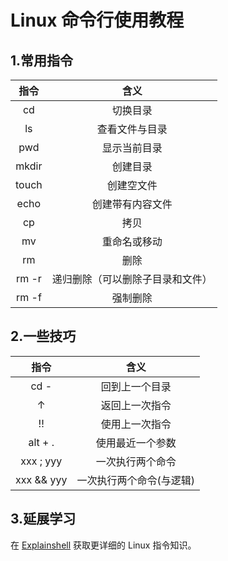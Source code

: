 # Linux 命令行使用教程

## 1.常用指令

|  指令   |        含义        |
| :---: | :--------------: |
|  cd   |       切换目录       |
|  ls   |     查看文件与目录      |
|  pwd  |      显示当前目录      |
| mkdir |       创建目录       |
| touch |      创建空文件       |
| echo  |     创建带有内容文件     |
|  cp   |        拷贝        |
|  mv   |      重命名或移动      |
|  rm   |        删除        |
| rm -r | 递归删除（可以删除子目录和文件） |
| rm -f |       强制删除       |

## 2.一些技巧
|     指令     |      含义       |
| :--------: | :-----------: |
|    cd -    |    回到上一个目录    |
|     ↑      |    返回上一次指令    |
|     !!     |    使用上一次指令    |
|  alt + .   |   使用最近一个参数    |
| xxx ; yyy  |   一次执行两个命令    |
| xxx && yyy | 一次执行两个命令(与逻辑) |

##  3.延展学习
在 [Explainshell](http://www.explainshell.com) 获取更详细的 Linux 指令知识。
